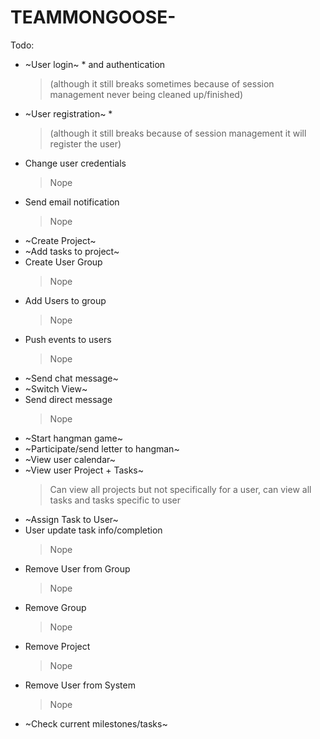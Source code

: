 # TEAMMONGOOSE-

Todo:

 * ~User login~ * and authentication
   > (although it still breaks sometimes because of session management never being cleaned up/finished) 
 * ~User registration~ * 
   > (although it still breaks because of session management it will register the user)
 * Change user credentials
   > Nope
 * Send email notification
   > Nope
 * ~Create Project~
 * ~Add tasks to project~
 * Create User Group
   > Nope
 * Add Users to group
   > Nope
 * Push events to users
   > Nope
 * ~Send chat message~
 * ~Switch View~
 * Send direct message
   > Nope
 * ~Start hangman game~
 * ~Participate/send letter to hangman~
 * ~View user calendar~
 * ~View user Project + Tasks~
   > Can view all projects but not specifically for a user, can view all tasks and tasks specific to user
 * ~Assign Task to User~
 * User update task info/completion
   > Nope
 * Remove User from Group
   > Nope
 * Remove Group 
   > Nope
 * Remove Project
   > Nope
 * Remove User from System
   > Nope
 * ~Check current milestones/tasks~

